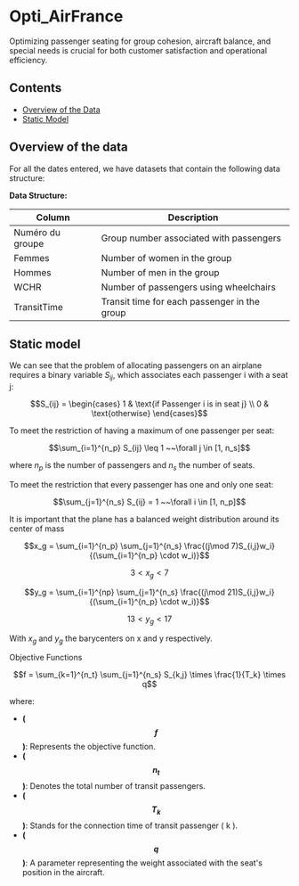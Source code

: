 # Opti_AirFrance

Optimizing passenger seating for group cohesion, aircraft balance, and special needs is crucial for both customer satisfaction and operational efficiency. 

## Contents
- [Overview of the Data](#overview-of-the-data)
- [Static Model](#static-model)

## Overview of the data

For all the dates entered, we have datasets that contain the following data structure:

**Data Structure:**

| Column           | Description                                   |
|------------------|-----------------------------------------------|
| Numéro du groupe | Group number associated with passengers      |
| Femmes           | Number of women in the group                  |
| Hommes           | Number of men in the group                    |
| WCHR             | Number of passengers using wheelchairs        |
| TransitTime      | Transit time for each passenger in the group  |

## Static model

We can see that the problem of allocating passengers on an airplane requires a binary variable $S_{ij}$, which associates each passenger i with a seat j:


$$S_{ij} = 
\begin{cases} 
1 & \text{if Passenger i is in seat j} \\ 
0 & \text{otherwise} 
\end{cases}$$ 


To meet the restriction of having a maximum of one passenger per seat:


$$\sum_{i=1}^{n_p} S_{ij} \leq 1 ~~\forall j \in [1, n_s]$$


where $n_p$ is the number of passengers and $n_s$ the number of seats.

To meet the restriction that every passenger has one and only one seat:


$$\sum_{j=1}^{n_s} S_{ij} = 1 ~~\forall i \in [1, n_p]$$

It is important that the plane has a balanced weight distribution around its center of mass

$$x_g = \sum_{i=1}^{n_p}   \sum_{j=1}^{n_s} \frac{(j\mod 7)S_{i,j}w_i}{(\sum_{i=1}^{n_p} \cdot w_i)}$$

$$3 < x_g < 7$$

$$y_g = \sum_{i=1}^{np}  \sum_{j=1}^{n_s} \frac{(j\mod 21)S_{i,j}w_i}{(\sum_{i=1}^{n_p} \cdot w_i)}$$

$$13 < y_g < 17$$

With $x_g$ and $y_g$ the barycenters on x and y respectively.

Objective Functions

$$f = \sum_{k=1}^{n_t} \sum_{j=1}^{n_s} S_{k,j} \times \frac{1}{T_k} \times q$$

where: 


- **\( $$f$$ \)**: Represents the objective function.
- **\( $$n_t$$ \)**: Denotes the total number of transit passengers.
- **\( $$T_k$$ \)**: Stands for the connection time of transit passenger \( k \).
- **\( $$q$$ \)**: A parameter representing the weight associated with the seat's position in the aircraft.
